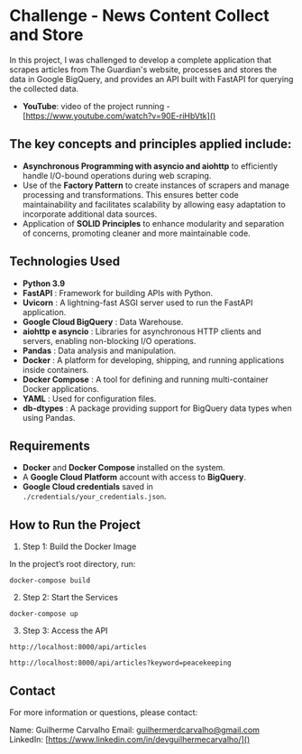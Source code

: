 # Challenge - News Content Collect and Store

In this project, I was challenged to develop a complete application that scrapes articles from The Guardian's website, processes and stores the data in Google BigQuery, and provides an API built with FastAPI for querying the collected data.

* **YouTube**: video of the project running - [https://www.youtube.com/watch?v=90E-riHbVtk]()

## The key concepts and principles applied include:

- **Asynchronous Programming with asyncio and aiohttp** to efficiently handle I/O-bound operations during web scraping.
- Use of the **Factory Pattern** to create instances of scrapers and manage processing and transformations. This ensures better code maintainability and facilitates scalability by allowing easy adaptation to incorporate additional data sources.
- Application of **SOLID Principles** to enhance modularity and separation of concerns, promoting cleaner and more maintainable code.

## Technologies Used

* **Python 3.9**
* **FastAPI** : Framework for building APIs with Python.
* **Uvicorn** : A lightning-fast ASGI server used to run the FastAPI application.
* **Google Cloud BigQuery** : Data Warehouse.
* **aiohttp e asyncio** : Libraries for asynchronous HTTP clients and servers, enabling non-blocking I/O operations.
* **Pandas** : Data analysis and manipulation.
* **Docker** : A platform for developing, shipping, and running applications inside containers.
* **Docker Compose** : A tool for defining and running multi-container Docker applications.
* **YAML** : Used for configuration files.
* **db-dtypes** : A package providing support for BigQuery data types when using Pandas.

## Requirements

* **Docker** and **Docker Compose** installed on the system.
* A **Google Cloud Platform** account with access to **BigQuery**.
* **Google Cloud credentials** saved in `./credentials/your_credentials.json`.

## How to Run the Project

1. Step 1: Build the Docker Image

In the project’s root directory, run:

`docker-compose build`

2. Step 2: Start the Services

`docker-compose up`

3. Step 3: Access the API

`http://localhost:8000/api/articles`

`http://localhost:8000/api/articles?keyword=peacekeeping`

## Contact

For more information or questions, please contact:

Name: Guilherme Carvalho
Email: guilhermerdcarvalho@gmail.com
LinkedIn: [https://www.linkedin.com/in/devguilhermecarvalho/]()
